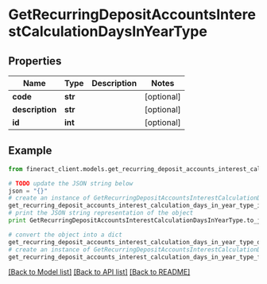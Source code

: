 # GetRecurringDepositAccountsInterestCalculationDaysInYearType


## Properties

Name | Type | Description | Notes
------------ | ------------- | ------------- | -------------
**code** | **str** |  | [optional] 
**description** | **str** |  | [optional] 
**id** | **int** |  | [optional] 

## Example

```python
from fineract_client.models.get_recurring_deposit_accounts_interest_calculation_days_in_year_type import GetRecurringDepositAccountsInterestCalculationDaysInYearType

# TODO update the JSON string below
json = "{}"
# create an instance of GetRecurringDepositAccountsInterestCalculationDaysInYearType from a JSON string
get_recurring_deposit_accounts_interest_calculation_days_in_year_type_instance = GetRecurringDepositAccountsInterestCalculationDaysInYearType.from_json(json)
# print the JSON string representation of the object
print GetRecurringDepositAccountsInterestCalculationDaysInYearType.to_json()

# convert the object into a dict
get_recurring_deposit_accounts_interest_calculation_days_in_year_type_dict = get_recurring_deposit_accounts_interest_calculation_days_in_year_type_instance.to_dict()
# create an instance of GetRecurringDepositAccountsInterestCalculationDaysInYearType from a dict
get_recurring_deposit_accounts_interest_calculation_days_in_year_type_form_dict = get_recurring_deposit_accounts_interest_calculation_days_in_year_type.from_dict(get_recurring_deposit_accounts_interest_calculation_days_in_year_type_dict)
```
[[Back to Model list]](../README.md#documentation-for-models) [[Back to API list]](../README.md#documentation-for-api-endpoints) [[Back to README]](../README.md)


